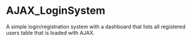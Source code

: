 # AJAX_LoginSystem
A simple login/registration system with a dashboard that lists all registered users table that is loaded with AJAX.
